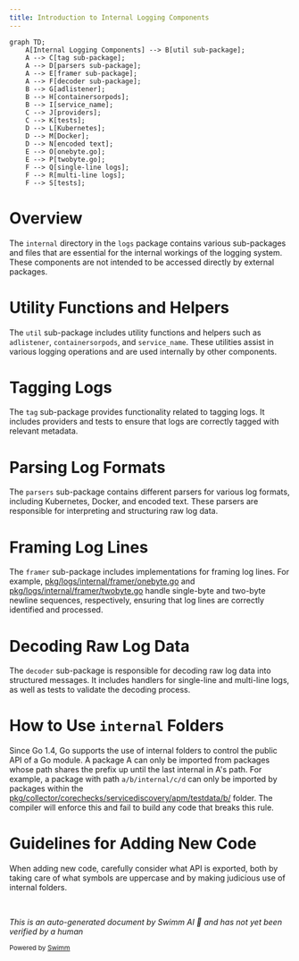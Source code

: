 ```yaml
---
title: Introduction to Internal Logging Components
---
```

```mermaid
graph TD;
    A[Internal Logging Components] --> B[util sub-package];
    A --> C[tag sub-package];
    A --> D[parsers sub-package];
    A --> E[framer sub-package];
    A --> F[decoder sub-package];
    B --> G[adlistener];
    B --> H[containersorpods];
    B --> I[service_name];
    C --> J[providers];
    C --> K[tests];
    D --> L[Kubernetes];
    D --> M[Docker];
    D --> N[encoded text];
    E --> O[onebyte.go];
    E --> P[twobyte.go];
    F --> Q[single-line logs];
    F --> R[multi-line logs];
    F --> S[tests];
```

# Overview

The `internal` directory in the <SwmToken path="test/e2e/containers/fake_datadog/app/api.py" pos="241:2:2" line-data="def logs():">`logs`</SwmToken> package contains various sub-packages and files that are essential for the internal workings of the logging system. These components are not intended to be accessed directly by external packages.

# Utility Functions and Helpers

The `util` sub-package includes utility functions and helpers such as `adlistener`, `containersorpods`, and `service_name`. These utilities assist in various logging operations and are used internally by other components.

# Tagging Logs

The <SwmToken path="tasks/modules.py" pos="83:3:3" line-data="    def tag(self, agent_version):">`tag`</SwmToken> sub-package provides functionality related to tagging logs. It includes providers and tests to ensure that logs are correctly tagged with relevant metadata.

# Parsing Log Formats

The `parsers` sub-package contains different parsers for various log formats, including Kubernetes, Docker, and encoded text. These parsers are responsible for interpreting and structuring raw log data.

# Framing Log Lines

The `framer` sub-package includes implementations for framing log lines. For example, <SwmPath>[pkg/logs/internal/framer/onebyte.go](pkg/logs/internal/framer/onebyte.go)</SwmPath> and <SwmPath>[pkg/logs/internal/framer/twobyte.go](pkg/logs/internal/framer/twobyte.go)</SwmPath> handle single-byte and two-byte newline sequences, respectively, ensuring that log lines are correctly identified and processed.

# Decoding Raw Log Data

The <SwmToken path="tasks/unit_tests/libs/json_tests.py" pos="8:3:3" line-data="        self.decoder = JSONWithCommentsDecoder()">`decoder`</SwmToken> sub-package is responsible for decoding raw log data into structured messages. It includes handlers for single-line and multi-line logs, as well as tests to validate the decoding process.

# How to Use `internal` Folders

Since Go 1.4, Go supports the use of internal folders to control the public API of a Go module. A package A can only be imported from packages whose path shares the prefix up until the last internal in A's path. For example, a package with path `a/b/internal/c/d` can only be imported by packages within the <SwmPath>[pkg/collector/corechecks/servicediscovery/apm/testdata/b/](pkg/collector/corechecks/servicediscovery/apm/testdata/b/)</SwmPath> folder. The compiler will enforce this and fail to build any code that breaks this rule.

# Guidelines for Adding New Code

When adding new code, carefully consider what API is exported, both by taking care of what symbols are uppercase and by making judicious use of internal folders.

&nbsp;

*This is an auto-generated document by Swimm AI 🌊 and has not yet been verified by a human*

<SwmMeta version="3.0.0" repo-id="Z2l0aHViJTNBJTNBZGF0YWRvZy1hZ2VudCUzQSUzQVN3aW1tLURlbW8=" repo-name="datadog-agent"><sup>Powered by [Swimm](/)</sup></SwmMeta>
